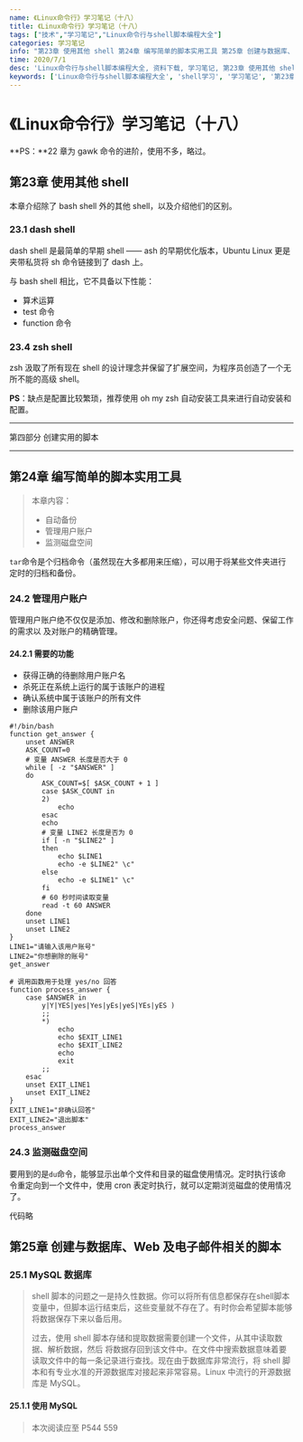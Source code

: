 ```yaml
---
name: 《Linux命令行》学习笔记（十八）
title: 《Linux命令行》学习笔记（十八）
tags: ["技术","学习笔记","Linux命令行与shell脚本编程大全"]
categories: 学习笔记
info: "第23章 使用其他 shell 第24章 编写简单的脚本实用工具 第25章 创建与数据库、Web 及电子邮件相关的脚本"
time: 2020/7/1
desc: 'Linux命令行与shell脚本编程大全, 资料下载, 学习笔记, 第23章 使用其他 shell, 第24章 编写简单的脚本实用工具, 第25章 创建与数据库、Web 及电子邮件相关的脚本'
keywords: ['Linux命令行与shell脚本编程大全', 'shell学习', '学习笔记', '第23章 使用其他 shell', '第24章 编写简单的脚本实用工具', '第25章 创建与数据库、Web 及电子邮件相关的脚本']
---
```


# 《Linux命令行》学习笔记（十八）

**PS：**22 章为 gawk 命令的进阶，使用不多，略过。

## 第23章 使用其他 shell

本章介绍除了 bash shell 外的其他 shell，以及介绍他们的区别。

### 23.1 dash shell

dash shell 是最简单的早期 shell —— ash 的早期优化版本，Ubuntu Linux 更是夹带私货将 sh 命令链接到了 dash 上。

与 bash shell 相比，它不具备以下性能：

- 算术运算
- test 命令
- function 命令

### 23.4 zsh shell

zsh 汲取了所有现在 shell 的设计理念并保留了扩展空间，为程序员创造了一个无所不能的高级 shell。

**PS**：缺点是配置比较繁琐，推荐使用 oh my zsh 自动安装工具来进行自动安装和配置。

---

第四部分 创建实用的脚本

---

## 第24章 编写简单的脚本实用工具

> 本章内容：
>
> - 自动备份
> - 管理用户账户
> - 监测磁盘空间

`tar`命令是个归档命令（虽然现在大多都用来压缩），可以用于将某些文件夹进行定时的归档和备份。

### 24.2 管理用户账户

管理用户账户绝不仅仅是添加、修改和删除账户，你还得考虑安全问题、保留工作的需求以 及对账户的精确管理。

#### 24.2.1 需要的功能

- 获得正确的待删除用户账户名
- 杀死正在系统上运行的属于该账户的进程
- 确认系统中属于该账户的所有文件
- 删除该用户账户

```shell
#!/bin/bash
function get_answer {
    unset ANSWER
    ASK_COUNT=0
    # 变量 ANSWER 长度是否大于 0
    while [ -z "$ANSWER" ]
    do
    	ASK_COUNT=$[ $ASK_COUNT + 1 ]
    	case $ASK_COUNT in
    	2)
    		echo
    	esac
    	echo
    	# 变量 LINE2 长度是否为 0
    	if [ -n "$LINE2" ]
    	then
    		echo $LINE1
    		echo -e $LINE2" \c"
    	else
    		echo -e $LINE1" \c"
    	fi
    	# 60 秒时间读取变量
    	read -t 60 ANSWER
    done
    unset LINE1
    unset LINE2
}
LINE1="请输入该用户账号"
LINE2="你想删除的账号"
get_answer

# 调用函数用于处理 yes/no 回答
function process_answer {
    case $ANSWER in
    	y|Y|YES|yes|Yes|yEs|yeS|YEs|yES )
    	;;
    	*)
    		echo
    		echo $EXIT_LINE1
    		echo $EXIT_LINE2
    		echo
    		exit
    	;;
    esac
    unset EXIT_LINE1
    unset EXIT_LINE2
}
EXIT_LINE1="非确认回答"
EXIT_LINE2="退出脚本"
process_answer
```

### 24.3 监测磁盘空间

要用到的是`du`命令，能够显示出单个文件和目录的磁盘使用情况。定时执行该命令重定向到一个文件中，使用 cron 表定时执行，就可以定期浏览磁盘的使用情况了。

代码略

## 第25章 创建与数据库、Web 及电子邮件相关的脚本

### 25.1 MySQL 数据库

> shell 脚本的问题之一是持久性数据。你可以将所有信息都保存在shell脚本变量中，但脚本运行结束后，这些变量就不存在了。有时你会希望脚本能够将数据保存下来以备后用。
>
> 过去，使用 shell 脚本存储和提取数据需要创建一个文件，从其中读取数据、解析数据，然后 将数据存回到该文件中。在文件中搜索数据意味着要读取文件中的每一条记录进行查找。现在由于数据库非常流行，将 shell 脚本和有专业水准的开源数据库对接起来非常容易。Linux 中流行的开源数据库是 MySQL。

#### 25.1.1 使用 MySQL

















> 本次阅读应至 P544 559